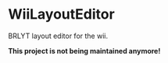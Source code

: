 # WiiLayoutEditor
BRLYT layout editor for the wii.

**This project is not being maintained anymore!**
